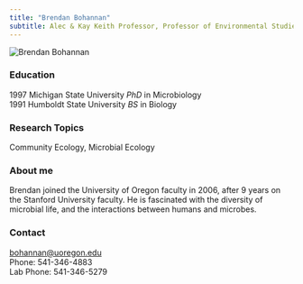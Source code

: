 ```yaml
---
title: "Brendan Bohannan"
subtitle: Alec & Kay Keith Professor, Professor of Environmental Studies and Biology 
---
```



<img src="/img/bohannan.jpg" alt="Brendan Bohannan" align="left">
<br clear="all" />

<!--more-->
### Education
1997 Michigan State University _PhD_ in Microbiology  
1991 Humboldt State University _BS_ in Biology

### Research Topics
Community Ecology, Microbial Ecology

### About me
Brendan joined the University of Oregon faculty in 2006, after 9 years on the Stanford University faculty. He is fascinated with the diversity of microbial life, and the interactions between humans and microbes.

### Contact
bohannan@uoregon.edu  
Phone: 541-346-4883  
Lab Phone: 541-346-5279